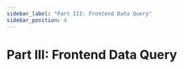 ```yaml
---
sidebar_label: "Part III: Frontend Data Query"
sidebar_position: 4
---
```


# Part III: Frontend Data Query
